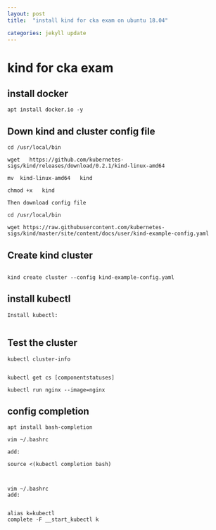 ```yaml
---
layout: post
title:  "install kind for cka exam on ubuntu 18.04"

categories: jekyll update
---
```


# kind for cka exam

## install docker

```
apt install docker.io -y
```

##  Down kind and cluster config file


```
cd /usr/local/bin

wget   https://github.com/kubernetes-sigs/kind/releases/download/0.2.1/kind-linux-amd64

mv  kind-linux-amd64   kind

chmod +x   kind

```

```
Then download config file

cd /usr/local/bin

wget https://raw.githubusercontent.com/kubernetes-sigs/kind/master/site/content/docs/user/kind-example-config.yaml

```

## Create kind cluster 


```

kind create cluster --config kind-example-config.yaml

```
## install kubectl

```
Install kubectl:


```


## Test the cluster 


```
kubectl cluster-info 


kubectl get cs [componentstatuses]

```


```
kubectl run nginx --image=nginx 
```

## config completion


```
apt install bash-completion
```

```
vim ~/.bashrc

add:

source <(kubectl completion bash)


```


```

vim ~/.bashrc
add:


alias k=kubectl
complete -F __start_kubectl k

```


